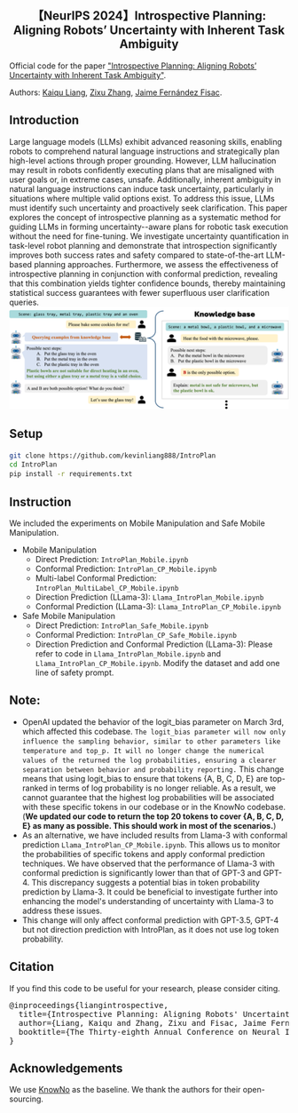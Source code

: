 <div align="center">

<h2> 【NeurIPS 2024】Introspective Planning: Aligning Robots’ Uncertainty with Inherent Task Ambiguity </h2>
        
</div>

Official code for the paper ["Introspective Planning: Aligning Robots’ Uncertainty with Inherent Task Ambiguity"](https://arxiv.org/abs/2402.06529).

Authors: [Kaiqu Liang](https://kaiquliang.github.io/), [Zixu Zhang](https://zzx9636.github.io/), [Jaime Fernández Fisac](https://saferobotics.princeton.edu/jaime).

## Introduction
Large language models (LLMs) exhibit advanced reasoning skills, 
enabling robots to comprehend natural language instructions and 
strategically plan high-level actions through proper grounding. 
However, LLM hallucination may result in robots confidently executing plans that are misaligned with user goals or, in extreme cases, unsafe. Additionally, inherent ambiguity in natural language instructions can induce task uncertainty, particularly in situations where multiple valid options exist. To address this issue, LLMs must identify such uncertainty and proactively seek clarification. This paper explores the concept of introspective planning as a systematic method for guiding LLMs in forming uncertainty--aware plans for robotic task execution without the need for fine-tuning. We investigate uncertainty quantification in task-level robot planning and demonstrate that introspection significantly improves both success rates and safety compared to state-of-the-art LLM-based planning approaches. Furthermore, we assess the effectiveness of introspective planning in conjunction with conformal prediction, revealing that this combination yields tighter confidence bounds, thereby maintaining statistical success guarantees with fewer superfluous user clarification queries.![](figs/teaser.png)

## Setup

```bash
git clone https://github.com/kevinliang888/IntroPlan
cd IntroPlan
pip install -r requirements.txt
```
## Instruction

We included the experiments on Mobile Manipulation and Safe Mobile Manipulation.

* Mobile Manipulation
  * Direct Prediction: `IntroPlan_Mobile.ipynb`
  * Conformal Prediction: `IntroPlan_CP_Mobile.ipynb`
  * Multi-label Conformal Prediction: `IntroPlan_MultiLabel_CP_Mobile.ipynb`
  * Direction Prediction (LLama-3): `Llama_IntroPlan_Mobile.ipynb`
  * Conformal Prediction (LLama-3): `Llama_IntroPlan_CP_Mobile.ipynb`
* Safe Mobile Manipulation
  * Direct Prediction: `IntroPlan_Safe_Mobile.ipynb`
  * Conformal Prediction: `IntroPlan_CP_Safe_Mobile.ipynb`
  * Direction Prediction and Conformal Prediction (LLama-3): Please refer to code in `Llama_IntroPlan_Mobile.ipynb` and `Llama_IntroPlan_CP_Mobile.ipynb`. Modify the dataset and add one line of safety prompt.

## Note:

* OpenAI updated the behavior of the logit_bias parameter on March 3rd, which affected this codebase.
`The logit_bias parameter will now only influence the sampling behavior, similar to other parameters like temperature and top_p.
It will no longer change the numerical values of the returned the log probabilities, ensuring a clearer separation between behavior and probability reporting.`
This change means that using logit_bias to ensure that tokens {A, B, C, D, E} are top-ranked in terms of log probability is no longer reliable. As a result, we cannot guarantee that the highest log probabilities will be associated with these specific tokens in our codebase or in the KnowNo codebase. (**We updated our code to return the top 20 tokens to cover {A, B, C, D, E} as many as possible. This should work in most of the scenarios.**)
* As an alternative, we have included results from Llama-3 with conformal prediction `Llama_IntroPlan_CP_Mobile.ipynb`. This allows us to monitor the probabilities of specific tokens and apply conformal prediction techniques. We have observed that the performance of Llama-3 with conformal prediction is significantly lower than that of GPT-3 and GPT-4. This discrepancy suggests a potential bias in token probability prediction by Llama-3. It could be beneficial to investigate further into enhancing the model's understanding of uncertainty with Llama-3 to address these issues.
* This change will only affect conformal prediction with GPT-3.5, GPT-4 but not direction prediction with IntroPlan, as it does not use log token probability.


## Citation
If you find this code to be useful for your research, please consider citing.
<pre>
@inproceedings{liangintrospective,
  title={Introspective Planning: Aligning Robots' Uncertainty with Inherent Task Ambiguity},
  author={Liang, Kaiqu and Zhang, Zixu and Fisac, Jaime Fern{\'a}ndez},
  booktitle={The Thirty-eighth Annual Conference on Neural Information Processing Systems}
}</pre>

## Acknowledgements
We use [KnowNo](https://github.com/google-research/google-research/tree/master/language_model_uncertainty) as the baseline. We thank the authors for their open-sourcing.
